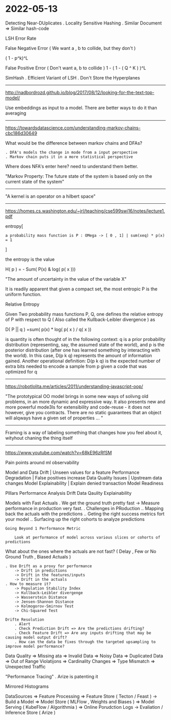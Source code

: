 # 2022-05-13

Detecting Near-DUplicates
    . Locality Sensitive Hashing
     . Similar Document => Similar hash-code

LSH Error Rate

False Negative Error ( We want a , b to collide, but they don't )

( 1 - p^k)^L

False Positive Error ( Don't want a, b to collide )
 1 - ( 1 - ( Q ^ K ) )^L

SimHash
    . Efficient Variant of LSH
    . Don't Store the Hyperplanes

___

<http://nadbordrozd.github.io/blog/2017/08/12/looking-for-the-text-top-model/>

Use embeddings as input to a model.
There are better ways to do it than averaging

___

<https://towardsdatascience.com/understanding-markov-chains-cbc186d30649>

What would be the difference between markov chains and DFAs?

    . DFA's models the change in mode from a input perspective
    . Markov chain puts it in a more statistical perspective

Where does NFA's enter here? need to understand them better.

"Markov Property:
    The future state of the system is based only on the current state of the system"

___

 "A kernel is an operator on a hilbert space"

___

<https://homes.cs.washington.edu/~jrl/teaching/cse599swi16/notes/lecture1.pdf>

entropy[

    a probability mass function is P : OMega -> [ 0 , 1] | sum(xeq) * p(x) = 1
]

the entropy is the value

H( p ) = - Sum(  P(x) & log( p( x )))

"The amount of uncertainty in the value of the variable X"

It is readily apparent that given a compact set, the most entropic P is the uniform function.

Relative Entropy

Given Two probability mass functions P, Q, one defines the relative entropy of P with respect to Q ( Also called the Kullback-Leibler divergence ) as

D( P || q ) =sum( p(x) * log( p( x ) / q( x ))

is quantity is often thought of in the following context: q is a prior probability distribution
(representing, say, the assumed state of the world), and p is the posterior distribution (after one has
learned something by interacting with the world). In this case, D(p k q) represents the amount of
information gained. Another operational definition: D(p k q) is the expected number of extra bits
needed to encode a sample from p given a code that was optimized for q

___

<https://robotlolita.me/articles/2011/understanding-javascript-oop/>

"The prototypical OO model brings in some new ways of solivng old problems, in an more dynamic and expressive way. It also presents new and more powerful mode3ls for extensibility and code-reuse - it does not however, give you contracts. There are no static guarantees that an object will alqways have a given set of properties ... "

___

Framing is a way of labeling something that changes how you feel about it, wityhout chaning the thing itself

___

<https://www.youtube.com/watch?v=68kE96zRfSM>

Pain points  around ml observability

Model and Data Drift | Unseen values for a feature
Performance Degradation | False positives increase
Data Quality Issues | Upstream data changes
Model Explainability | Explain denied transaction
Model Readiness

PIllars
    Performance Analysis
    Drift
    Data Qaulity
    Explainability

Models with Fast Actuals
    . We get the ground truth pretty fast -> Measure performance in production very fast.
    . Challenges in PRoduction
        .. Mapping back the actuals with the predictions
        .. Geting the right success metrics fort your model
        .. Surfacing up the right cohorts to analyze predictions

    Going Beyond 1 Performance Metric

        Look at performance of model across various slices or cohorts of predictions

What about the ones where the actuals are not fast?
    ( Delay , Few or No Ground Truth , Biased Actuals )

    . Use Drift as a proxy for performance
        -> Drift in predictions
        -> Drift in the features/inputs
        -> Drift in the actuals
    . How to measure it?
        -> Population Stability Index
        -> Kullback-Leibler divergenge
        -> Wasserstein Distance
        -> Jensen-Shannon Distance
        -> Kolmogorov-Smirnov Test
        -> Chi-Squared Test
    
    Drifte Resolution
        . Alert 
        . Check Prediction Drift => Are the predictions drifting?
        . Check Feature Drift => Are any inputs drifting that may be causing model output drift?
        . How can the data be fixes through the targeted upsampling to improve model performance?

Data Quality
    => Missing ata
    => Invalid Data
    => Noisy Data
    => Duplicated Data
    => Out of Range Violatijons
    => Cardinality Changes
    => Type Mismatch
    => Unexpected Traffic

"Performance Tracing"
    . Arize is patenting it

Mirrored Histograms

 DataSources => Feature Processing => Feature Store ( Tecton / Feast ) -> Build a Model => Model Store ( MLFlow , Weights and Biases ) => Model Serving ( KubeFlow / Algorithmia ) => Online Porudction Logs -> Evaliation / Inference Store ( Arize )
